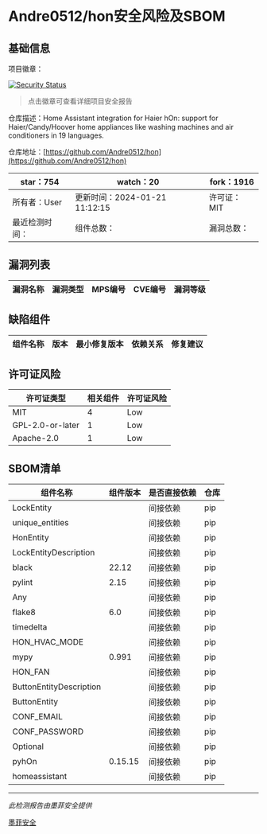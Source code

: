 # Andre0512/hon安全风险及SBOM

## 基础信息

项目徽章：

[![Security Status](https://www.murphysec.com/platform3/v31/badge/1749151247561928704.svg)](https://www.murphysec.com/console/report/1747694025200771072/1749151247561928704)

> 点击徽章可查看详细项目安全报告

仓库描述：Home Assistant integration for Haier hOn: support for Haier/Candy/Hoover home appliances like washing machines and air conditioners in 19 languages.

仓库地址：[https://github.com/Andre0512/hon](https://github.com/Andre0512/hon)

| star：754 | watch：20 | fork：1916 |
| ----------- | -------------- | ------------ |
| 所有者：User | 更新时间：2024-01-21 11:12:15 | 许可证：MIT |
| 最近检测时间： | 组件总数： | 漏洞总数： |




## 漏洞列表

| 漏洞名称 | 漏洞类型 | MPS编号 | CVE编号 | 漏洞等级 |
| ------- | ------ | ------- | ------ | ----- |





## 缺陷组件

| 组件名称 | 版本 | 最小修复版本 | 依赖关系 | 修复建议 |
| -------- | ---- | ------------ | -------- | -------- |





## 许可证风险

| 许可证类型 | 相关组件 | 许可证风险 |
| ---------- | -------- | ---------- |
|MIT|4|Low|
|GPL-2.0-or-later|1|Low|
|Apache-2.0|1|Low|




## SBOM清单

| 组件名称 | 组件版本 | 是否直接依赖 | 仓库 |
| -------- | -------- | ------------ | ---- |
|LockEntity||间接依赖|pip|
|unique_entities||间接依赖|pip|
|HonEntity||间接依赖|pip|
|LockEntityDescription||间接依赖|pip|
|black|22.12|间接依赖|pip|
|pylint|2.15|间接依赖|pip|
|Any||间接依赖|pip|
|flake8|6.0|间接依赖|pip|
|timedelta||间接依赖|pip|
|HON_HVAC_MODE||间接依赖|pip|
|mypy|0.991|间接依赖|pip|
|HON_FAN||间接依赖|pip|
|ButtonEntityDescription||间接依赖|pip|
|ButtonEntity||间接依赖|pip|
|CONF_EMAIL||间接依赖|pip|
|CONF_PASSWORD||间接依赖|pip|
|Optional||间接依赖|pip|
|pyhOn|0.15.15|间接依赖|pip|
|homeassistant||间接依赖|pip|


------

*此检测报告由墨菲安全提供*

[墨菲安全](www.murphysec.com)
